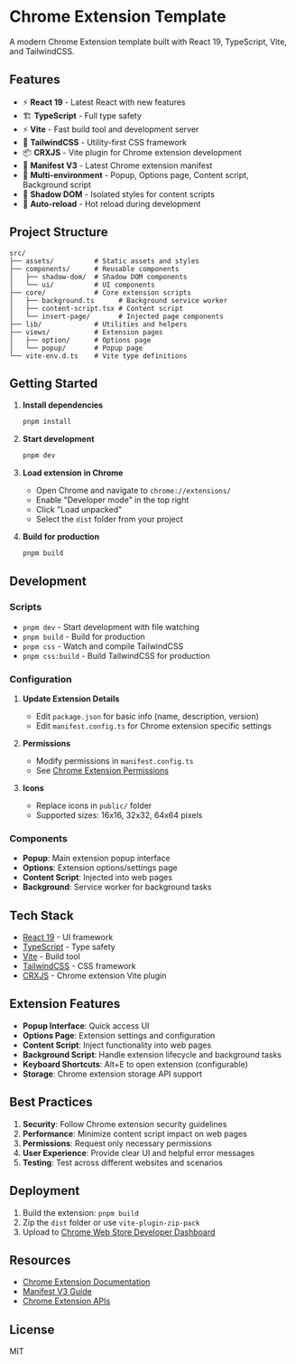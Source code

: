 # Chrome Extension Template

A modern Chrome Extension template built with React 19, TypeScript, Vite, and TailwindCSS.

## Features

- ⚡️ **React 19** - Latest React with new features
- 🏗️ **TypeScript** - Full type safety
- ⚡️ **Vite** - Fast build tool and development server
- 🎨 **TailwindCSS** - Utility-first CSS framework
- 📦 **CRXJS** - Vite plugin for Chrome extension development
- 🧩 **Manifest V3** - Latest Chrome extension manifest
- 🎯 **Multi-environment** - Popup, Options page, Content script, Background script
- 📱 **Shadow DOM** - Isolated styles for content scripts
- 🔧 **Auto-reload** - Hot reload during development

## Project Structure

```
src/
├── assets/          # Static assets and styles
├── components/      # Reusable components
│   ├── shadow-dom/  # Shadow DOM components
│   └── ui/          # UI components
├── core/            # Core extension scripts
│   ├── background.ts      # Background service worker
│   ├── content-script.tsx # Content script
│   └── insert-page/       # Injected page components
├── lib/             # Utilities and helpers
├── views/           # Extension pages
│   ├── option/      # Options page
│   └── popup/       # Popup page
└── vite-env.d.ts    # Vite type definitions
```

## Getting Started

1. **Install dependencies**
   ```bash
   pnpm install
   ```

2. **Start development**
   ```bash
   pnpm dev
   ```

3. **Load extension in Chrome**
   - Open Chrome and navigate to `chrome://extensions/`
   - Enable "Developer mode" in the top right
   - Click "Load unpacked"
   - Select the `dist` folder from your project

4. **Build for production**
   ```bash
   pnpm build
   ```

## Development

### Scripts

- `pnpm dev` - Start development with file watching
- `pnpm build` - Build for production
- `pnpm css` - Watch and compile TailwindCSS
- `pnpm css:build` - Build TailwindCSS for production

### Configuration

1. **Update Extension Details**
   - Edit `package.json` for basic info (name, description, version)
   - Edit `manifest.config.ts` for Chrome extension specific settings

2. **Permissions**
   - Modify permissions in `manifest.config.ts`
   - See [Chrome Extension Permissions](https://developer.chrome.com/docs/extensions/reference/permissions/)

3. **Icons**
   - Replace icons in `public/` folder
   - Supported sizes: 16x16, 32x32, 64x64 pixels

### Components

- **Popup**: Main extension popup interface
- **Options**: Extension options/settings page
- **Content Script**: Injected into web pages
- **Background**: Service worker for background tasks

## Tech Stack

- [React 19](https://react.dev/) - UI framework
- [TypeScript](https://www.typescriptlang.org/) - Type safety
- [Vite](https://vitejs.dev/) - Build tool
- [TailwindCSS](https://tailwindcss.com/) - CSS framework
- [CRXJS](https://crxjs.dev/vite-plugin) - Chrome extension Vite plugin

## Extension Features

- **Popup Interface**: Quick access UI
- **Options Page**: Extension settings and configuration
- **Content Script**: Inject functionality into web pages
- **Background Script**: Handle extension lifecycle and background tasks
- **Keyboard Shortcuts**: Alt+E to open extension (configurable)
- **Storage**: Chrome extension storage API support

## Best Practices

1. **Security**: Follow Chrome extension security guidelines
2. **Performance**: Minimize content script impact on web pages
3. **Permissions**: Request only necessary permissions
4. **User Experience**: Provide clear UI and helpful error messages
5. **Testing**: Test across different websites and scenarios

## Deployment

1. Build the extension: `pnpm build`
2. Zip the `dist` folder or use `vite-plugin-zip-pack`
3. Upload to [Chrome Web Store Developer Dashboard](https://chrome.google.com/webstore/devconsole/)

## Resources

- [Chrome Extension Documentation](https://developer.chrome.com/docs/extensions/)
- [Manifest V3 Guide](https://developer.chrome.com/docs/extensions/mv3/intro/)
- [Chrome Extension APIs](https://developer.chrome.com/docs/extensions/reference/)

## License

MIT
